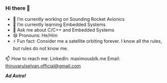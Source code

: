 ### Hi there 👋

- 🔭 I’m currently working on Sounding Rocket Avionics
- 🌱 I’m currently learning Embedded Systems
- 💬 Ask me about C/C++ and Embedded Systems 
- 😄 Pronouns: He/Him
- ⚡ Fun fact: Consider me a satellite orbiting forever. I know all the rules, but rules do not know me. 

📫 How to reach me:
LinkedIn: maximousblk.me
Email: thiruvarulselvan.official@gmail.com

_****Ad Astra!****_

